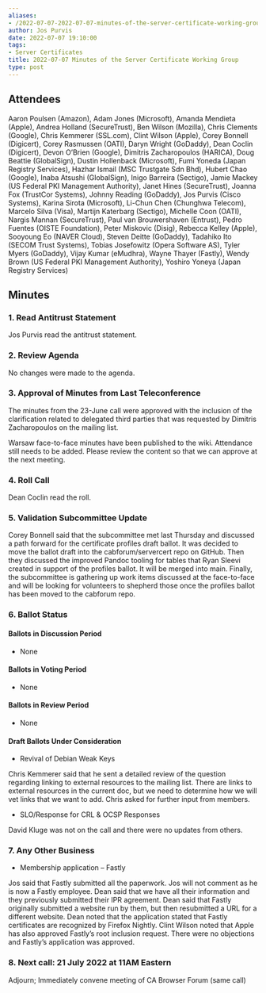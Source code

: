 ```yaml
---
aliases:
- /2022-07-07-2022-07-07-minutes-of-the-server-certificate-working-group/
author: Jos Purvis
date: 2022-07-07 19:10:00
tags:
- Server Certificates
title: 2022-07-07 Minutes of the Server Certificate Working Group
type: post
---
```


## Attendees 

Aaron Poulsen (Amazon), Adam Jones (Microsoft), Amanda Mendieta (Apple), Andrea Holland (SecureTrust), Ben Wilson (Mozilla), Chris Clements (Google), Chris Kemmerer (SSL.com), Clint Wilson (Apple), Corey Bonnell (Digicert), Corey Rasmussen (OATI), Daryn Wright (GoDaddy), Dean Coclin (Digicert), Devon O’Brien (Google), Dimitris Zacharopoulos (HARICA), Doug Beattie (GlobalSign), Dustin Hollenback (Microsoft), Fumi Yoneda (Japan Registry Services), Hazhar Ismail (MSC Trustgate Sdn Bhd), Hubert Chao (Google), Inaba Atsushi (GlobalSign), Inigo Barreira (Sectigo), Jamie Mackey (US Federal PKI Management Authority), Janet Hines (SecureTrust), Joanna Fox (TrustCor Systems), Johnny Reading (GoDaddy), Jos Purvis (Cisco Systems), Karina Sirota (Microsoft), Li-Chun Chen (Chunghwa Telecom), Marcelo Silva (Visa), Martijn Katerbarg (Sectigo), Michelle Coon (OATI), Nargis Mannan (SecureTrust), Paul van Brouwershaven (Entrust), Pedro Fuentes (OISTE Foundation), Peter Miskovic (Disig), Rebecca Kelley (Apple), Sooyoung Eo (NAVER Cloud), Steven Deitte (GoDaddy), Tadahiko Ito (SECOM Trust Systems), Tobias Josefowitz (Opera Software AS), Tyler Myers (GoDaddy), Vijay Kumar (eMudhra), Wayne Thayer (Fastly), Wendy Brown (US Federal PKI Management Authority), Yoshiro Yoneya (Japan Registry Services)

## Minutes 

### 1. Read Antitrust Statement 

Jos Purvis read the antitrust statement.

### 2. Review Agenda 

No changes were made to the agenda.

### 3. Approval of Minutes from Last Teleconference 

The minutes from the 23-June call were approved with the inclusion of the clarification related to delegated third parties that was requested by Dimitris Zacharopoulos on the mailing list.

Warsaw face-to-face minutes have been published to the wiki. Attendance still needs to be added. Please review the content so that we can approve at the next meeting.

### 4. Roll Call 

Dean Coclin read the roll.

### 5. Validation Subcommittee Update 

Corey Bonnell said that the subcommittee met last Thursday and discussed a path forward for the certificate profiles draft ballot. It was decided to move the ballot draft into the cabforum/servercert repo on GitHub. Then they discussed the improved Pandoc tooling for tables that Ryan Sleevi created in support of the profiles ballot. It will be merged into main. Finally, the subcommittee is gathering up work items discussed at the face-to-face and will be looking for volunteers to shepherd those once the profiles ballot has been moved to the cabforum repo.

### 6. Ballot Status 

#### Ballots in Discussion Period 

- None

#### Ballots in Voting Period 

- None

#### Ballots in Review Period 

- None

#### Draft Ballots Under Consideration 

- Revival of Debian Weak Keys

Chris Kemmerer said that he sent a detailed review of the question regarding linking to external resources to the mailing list. There are links to external resources in the current doc, but we need to determine how we will vet links that we want to add. Chris asked for further input from members.

- SLO/Response for CRL & OCSP Responses

David Kluge was not on the call and there were no updates from others.

### 7. Any Other Business 

- Membership application – Fastly

Jos said that Fastly submitted all the paperwork. Jos will not comment as he is now a Fastly employee. Dean said that we have all their information and they previously submitted their IPR agreement. Dean said that Fastly originally submitted a website run by them, but then resubmitted a URL for a different website. Dean noted that the application stated that Fastly certificates are recognized by Firefox Nightly. Clint Wilson noted that Apple has also approved Fastly’s root inclusion request. There were no objections and Fastly’s application was approved.

### 8. Next call: 21 July 2022 at 11AM Eastern 

Adjourn; Immediately convene meeting of CA Browser Forum (same call)